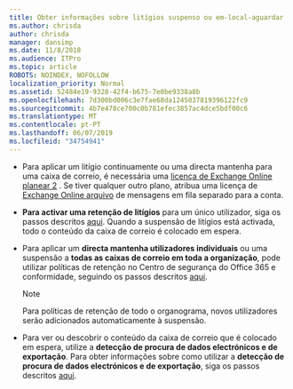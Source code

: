 ```yaml
---
title: Obter informações sobre litígios suspenso ou em-local-aguardar
ms.author: chrisda
author: chrisda
manager: dansimp
ms.date: 11/8/2018
ms.audience: ITPro
ms.topic: article
ROBOTS: NOINDEX, NOFOLLOW
localization_priority: Normal
ms.assetid: 52484e19-9328-42f4-b675-7e0be9338a8b
ms.openlocfilehash: 7d300bd006c3e7fae68da1245037819396122fc9
ms.sourcegitcommit: 4b7e478ce700c0b781efec3857ac4dce5bdf00c6
ms.translationtype: MT
ms.contentlocale: pt-PT
ms.lasthandoff: 06/07/2019
ms.locfileid: "34754941"
---
```

- Para aplicar um litígio continuamente ou uma directa mantenha para uma caixa de correio, é necessária uma [licença de Exchange Online planear 2](https://docs.microsoft.com/office365/servicedescriptions/office-365-platform-service-description/office-365-plan-options) . Se tiver qualquer outro plano, atribua uma licença de [Exchange Online arquivo](https://docs.microsoft.com/office365/servicedescriptions/exchange-online-archiving-service-description/exchange-online-archiving-service-description) de mensagens em fila separado para a conta. 
    
- **Para activar uma retenção de litígios** para um único utilizador, siga os passos descritos [aqui](https://docs.microsoft.com/office365/SecurityCompliance/place-a-mailbox-on-litigation-hold). Quando a suspensão de litígios está activada, todo o conteúdo da caixa de correio é colocado em espera.
    
- Para aplicar um **directa mantenha utilizadores individuais** ou uma suspensão a **todas as caixas de correio em toda a organização**, pode utilizar políticas de retenção no Centro de segurança do Office 365 e conformidade, seguindo os passos descritos [aqui](https://docs.microsoft.com/Office365/securitycompliance/retention-policies ).
    
    > [!NOTE]
    > Para políticas de retenção de todo o organograma, novos utilizadores serão adicionados automaticamente à suspensão. 
  
- Para ver ou descobrir o conteúdo da caixa de correio que é colocado em espera, utilize a **detecção de procura de dados electrónicos e de exportação**. Para obter informações sobre como utilizar a **detecção de procura de dados electrónicos e de exportação**, siga os passos descritos [aqui](https://docs.microsoft.com/office365/securitycompliance/export-search-results).
    


